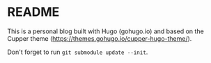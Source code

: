 # README

This is a personal blog built with Hugo (gohugo.io) and based on the Cupper theme (https://themes.gohugo.io/cupper-hugo-theme/).

Don't forget to run `git submodule update --init`.

